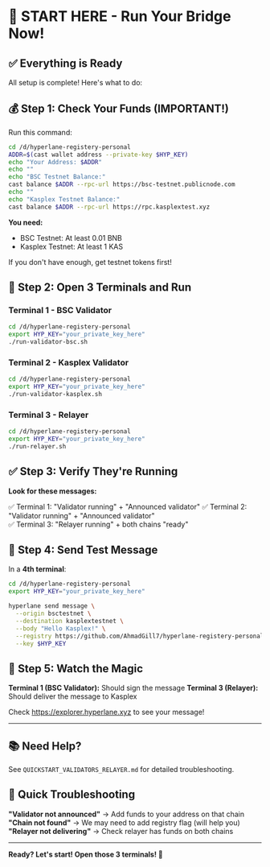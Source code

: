 # 🎯 START HERE - Run Your Bridge Now!

## ✅ Everything is Ready

All setup is complete! Here's what to do:

## 💰 Step 1: Check Your Funds (IMPORTANT!)

Run this command:

```bash
cd /d/hyperlane-registery-personal
ADDR=$(cast wallet address --private-key $HYP_KEY)
echo "Your Address: $ADDR"
echo ""
echo "BSC Testnet Balance:"
cast balance $ADDR --rpc-url https://bsc-testnet.publicnode.com
echo ""
echo "Kasplex Testnet Balance:"
cast balance $ADDR --rpc-url https://rpc.kasplextest.xyz
```

**You need:**

- BSC Testnet: At least 0.01 BNB
- Kasplex Testnet: At least 1 KAS

If you don't have enough, get testnet tokens first!

## 🚀 Step 2: Open 3 Terminals and Run

### Terminal 1 - BSC Validator

```bash
cd /d/hyperlane-registery-personal
export HYP_KEY="your_private_key_here"
./run-validator-bsc.sh
```

### Terminal 2 - Kasplex Validator

```bash
cd /d/hyperlane-registery-personal
export HYP_KEY="your_private_key_here"
./run-validator-kasplex.sh
```

### Terminal 3 - Relayer

```bash
cd /d/hyperlane-registery-personal
export HYP_KEY="your_private_key_here"
./run-relayer.sh
```

## ✅ Step 3: Verify They're Running

**Look for these messages:**

✅ Terminal 1: "Validator running" + "Announced validator"
✅ Terminal 2: "Validator running" + "Announced validator"  
✅ Terminal 3: "Relayer running" + both chains "ready"

## 🧪 Step 4: Send Test Message

In a **4th terminal**:

```bash
cd /d/hyperlane-registery-personal
export HYP_KEY="your_private_key_here"

hyperlane send message \
  --origin bsctestnet \
  --destination kasplextestnet \
  --body "Hello Kasplex!" \
  --registry https://github.com/AhmadGill7/hyperlane-registery-personal \
  --key $HYP_KEY
```

## 🎉 Step 5: Watch the Magic

**Terminal 1 (BSC Validator):** Should sign the message
**Terminal 3 (Relayer):** Should deliver the message to Kasplex

Check https://explorer.hyperlane.xyz to see your message!

---

## 📚 Need Help?

See `QUICKSTART_VALIDATORS_RELAYER.md` for detailed troubleshooting.

## 🐛 Quick Troubleshooting

**"Validator not announced"** → Add funds to your address on that chain
**"Chain not found"** → We may need to add registry flag (will help you)
**"Relayer not delivering"** → Check relayer has funds on both chains

---

**Ready? Let's start! Open those 3 terminals! 🚀**
